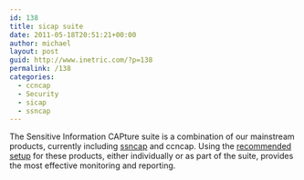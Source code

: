```yaml
---
id: 138
title: sicap suite
date: 2011-05-18T20:51:21+00:00
author: michael
layout: post
guid: http://www.inetric.com/?p=138
permalink: /138
categories:
  - ccncap
  - Security
  - sicap
  - ssncap
---
```

<p id="top" />

The Sensitive Information CAPture suite is a combination of our mainstream products, currently including 
[ssncap](/security/ssncap) and ccncap. Using the [recommended setup](/downloads/sicap.pdf) for these products, either individually or as part of the suite, provides the most effective monitoring and reporting.
